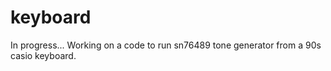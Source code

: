 # keyboard
In progress... Working on a code to run sn76489 tone generator from a 90s casio keyboard.
